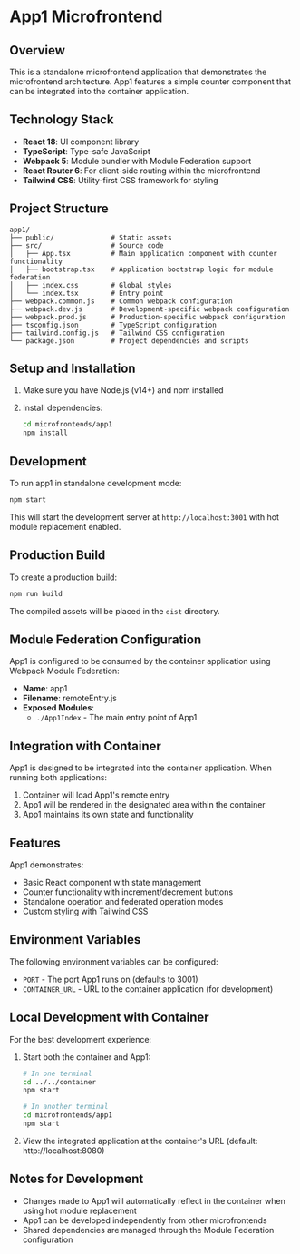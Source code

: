 # App1 Microfrontend

## Overview

This is a standalone microfrontend application that demonstrates the microfrontend architecture. App1 features a simple counter component that can be integrated into the container application.

## Technology Stack

- **React 18**: UI component library
- **TypeScript**: Type-safe JavaScript
- **Webpack 5**: Module bundler with Module Federation support
- **React Router 6**: For client-side routing within the microfrontend
- **Tailwind CSS**: Utility-first CSS framework for styling

## Project Structure

```
app1/
├── public/              # Static assets
├── src/                 # Source code
│   ├── App.tsx          # Main application component with counter functionality
│   ├── bootstrap.tsx    # Application bootstrap logic for module federation
│   ├── index.css        # Global styles
│   └── index.tsx        # Entry point
├── webpack.common.js    # Common webpack configuration
├── webpack.dev.js       # Development-specific webpack configuration
├── webpack.prod.js      # Production-specific webpack configuration
├── tsconfig.json        # TypeScript configuration
├── tailwind.config.js   # Tailwind CSS configuration
└── package.json         # Project dependencies and scripts
```

## Setup and Installation

1. Make sure you have Node.js (v14+) and npm installed

2. Install dependencies:
   ```bash
   cd microfrontends/app1
   npm install
   ```

## Development

To run app1 in standalone development mode:

```bash
npm start
```

This will start the development server at `http://localhost:3001` with hot module replacement enabled.

## Production Build

To create a production build:

```bash
npm run build
```

The compiled assets will be placed in the `dist` directory.

## Module Federation Configuration

App1 is configured to be consumed by the container application using Webpack Module Federation:

- **Name**: app1
- **Filename**: remoteEntry.js
- **Exposed Modules**:
  - `./App1Index` - The main entry point of App1

## Integration with Container

App1 is designed to be integrated into the container application. When running both applications:

1. Container will load App1's remote entry
2. App1 will be rendered in the designated area within the container
3. App1 maintains its own state and functionality

## Features

App1 demonstrates:

- Basic React component with state management
- Counter functionality with increment/decrement buttons
- Standalone operation and federated operation modes
- Custom styling with Tailwind CSS

## Environment Variables

The following environment variables can be configured:

- `PORT` - The port App1 runs on (defaults to 3001)
- `CONTAINER_URL` - URL to the container application (for development)

## Local Development with Container

For the best development experience:

1. Start both the container and App1:
   ```bash
   # In one terminal
   cd ../../container
   npm start
   
   # In another terminal
   cd microfrontends/app1
   npm start
   ```

2. View the integrated application at the container's URL (default: http://localhost:8080)

## Notes for Development

- Changes made to App1 will automatically reflect in the container when using hot module replacement
- App1 can be developed independently from other microfrontends
- Shared dependencies are managed through the Module Federation configuration
